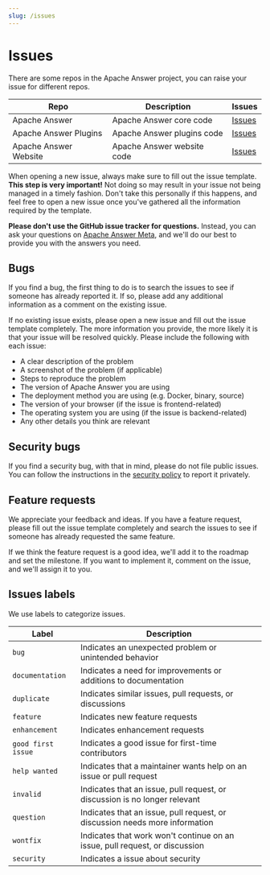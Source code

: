 ```yaml
---
slug: /issues
---
```


# Issues

There are some repos in the Apache Answer project, you can raise your issue for different repos.

| Repo | Description | Issues |
| --- | --- | --- |
| Apache Answer | Apache Answer core code | [Issues](https://github.com/apache/answer/issues) |
| Apache Answer Plugins | Apache Answer plugins code | [Issues](https://github.com/apache/answer-plugins/issues) |
| Apache Answer Website | Apache Answer website code | [Issues](https://github.com/apache/answer-website/issues) |

When opening a new issue, always make sure to fill out the issue template. **This step is very important!** Not doing so may result in your issue not being managed in a timely fashion. Don't take this personally if this happens, and feel free to open a new issue once you've gathered all the information required by the template.

**Please don't use the GitHub issue tracker for questions.** Instead, you can ask your questions on [Apache Answer Meta](https://meta.answer.dev), and we'll do our best to provide you with the answers you need.

## Bugs

If you find a bug, the first thing to do is to search the issues to see if someone has already reported it. If so, please add any additional information as a comment on the existing issue.

If no existing issue exists, please open a new issue and fill out the issue template completely. The more information you provide, the more likely it is that your issue will be resolved quickly. Please include the following with each issue:

- A clear description of the problem
- A screenshot of the problem (if applicable)
- Steps to reproduce the problem
- The version of Apache Answer you are using
- The deployment method you are using (e.g. Docker, binary, source)
- The version of your browser (if the issue is frontend-related)
- The operating system you are using (if the issue is backend-related)
- Any other details you think are relevant

## Security bugs

If you find a security bug, with that in mind, please do not file public issues. You can follow the instructions in the [security policy](https://github.com/apache/answer/security/policy) to report it privately.

## Feature requests

We appreciate your feedback and ideas. If you have a feature request, please fill out the issue template completely and search the issues to see if someone has already requested the same feature. 

If we think the feature request is a good idea, we'll add it to the roadmap and set the milestone. If you want to implement it, comment on the issue, and we'll assign it to you.

## Issues labels

We use labels to categorize issues.

| Label | Description |
| --- | --- |
| `bug` | Indicates an unexpected problem or unintended behavior |
| `documentation` | Indicates a need for improvements or additions to documentation |
| `duplicate` | Indicates similar issues, pull requests, or discussions |
| `feature` | Indicates new feature requests |
| `enhancement` | Indicates enhancement requests |
| `good first issue` | Indicates a good issue for first-time contributors |
| `help wanted` | Indicates that a maintainer wants help on an issue or pull request |
| `invalid` | Indicates that an issue, pull request, or discussion is no longer relevant |
| `question` | Indicates that an issue, pull request, or discussion needs more information |
| `wontfix` | Indicates that work won't continue on an issue, pull request, or discussion |
| `security` | Indicates a issue about security |
